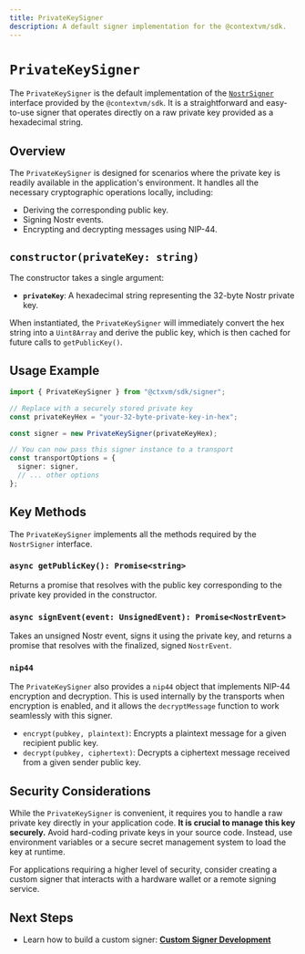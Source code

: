 ```yaml
---
title: PrivateKeySigner
description: A default signer implementation for the @contextvm/sdk.
---
```


# `PrivateKeySigner`

The `PrivateKeySigner` is the default implementation of the [`NostrSigner`](/signer/nostr-signer-interface) interface provided by the `@contextvm/sdk`. It is a straightforward and easy-to-use signer that operates directly on a raw private key provided as a hexadecimal string.

## Overview

The `PrivateKeySigner` is designed for scenarios where the private key is readily available in the application's environment. It handles all the necessary cryptographic operations locally, including:

- Deriving the corresponding public key.
- Signing Nostr events.
- Encrypting and decrypting messages using NIP-44.

## `constructor(privateKey: string)`

The constructor takes a single argument:

- **`privateKey`**: A hexadecimal string representing the 32-byte Nostr private key.

When instantiated, the `PrivateKeySigner` will immediately convert the hex string into a `Uint8Array` and derive the public key, which is then cached for future calls to `getPublicKey()`.

## Usage Example

```typescript
import { PrivateKeySigner } from "@ctxvm/sdk/signer";

// Replace with a securely stored private key
const privateKeyHex = "your-32-byte-private-key-in-hex";

const signer = new PrivateKeySigner(privateKeyHex);

// You can now pass this signer instance to a transport
const transportOptions = {
  signer: signer,
  // ... other options
};
```

## Key Methods

The `PrivateKeySigner` implements all the methods required by the `NostrSigner` interface.

### `async getPublicKey(): Promise<string>`

Returns a promise that resolves with the public key corresponding to the private key provided in the constructor.

### `async signEvent(event: UnsignedEvent): Promise<NostrEvent>`

Takes an unsigned Nostr event, signs it using the private key, and returns a promise that resolves with the finalized, signed `NostrEvent`.

### `nip44`

The `PrivateKeySigner` also provides a `nip44` object that implements NIP-44 encryption and decryption. This is used internally by the transports when encryption is enabled, and it allows the `decryptMessage` function to work seamlessly with this signer.

- `encrypt(pubkey, plaintext)`: Encrypts a plaintext message for a given recipient public key.
- `decrypt(pubkey, ciphertext)`: Decrypts a ciphertext message received from a given sender public key.

## Security Considerations

While the `PrivateKeySigner` is convenient, it requires you to handle a raw private key directly in your application code. **It is crucial to manage this key securely.** Avoid hard-coding private keys in your source code. Instead, use environment variables or a secure secret management system to load the key at runtime.

For applications requiring a higher level of security, consider creating a custom signer that interacts with a hardware wallet or a remote signing service.

## Next Steps

- Learn how to build a custom signer: **[Custom Signer Development](/signer/custom-signer-development)**
